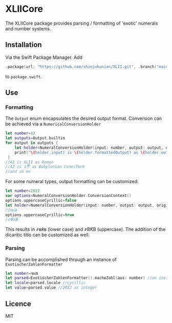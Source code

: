 # XLIICore

The XLIICore package provides parsing / formatting of 'exotic' numerals and number systems.

## Installation
Via the Swift Package Manager.
Add 

```swift
.package(url: "https://github.com/shinjukunian/XLII.git", .branch("main"))
```

to `package.swift`.

## Use

### Formatting
The `Output` enum encapsulates the desired output format. Conversion can be achieved via a `NumericalConversionHolder`

```swift
let number=42
let outputs=Output.builtin
for output in outputs {
	let holder=NumeralConversionHolder(input: number, output: output, originalText: String(number))
 	print("\(holder.input) is \(holder.formattedOutput) as \(holder.output.description)")
 }
//42 is XLII as Roman
//42 is 𒐏𒐖 as Babylonian Cuneiform
//and so on
```

For some numeral types, output formatting can be customized:

```swift
let number=2022
var options=NumeralConversionHolder.ConversionContext()
options.uppercaseCyrillic=false
let holder=NumeralConversionHolder(input: number, output: output, originalText: String(number, context: options)
//҂вк҃в
options.uppercaseCyrillic=true
//҂ВК҃В
```
This results in ҂вк҃в (lower case) and ҂ВК҃В (uppercase). The addition of the dicaritic titlo can be customized as well. 

### Parsing
Parsing can be accomplished through an instance of `ExotischerZahlenFormatter`

```swift
let number=҂вк҃в
let parsed=ExotischerZahlenFormatter().macheZahl(aus: number) //an instance of `ExotischerZahlenFormatter.NumericalOutput`
let locale=parsed.locale //cyrillic
let value=parsed.value //2022 as integer
```

## Licence
MIT
